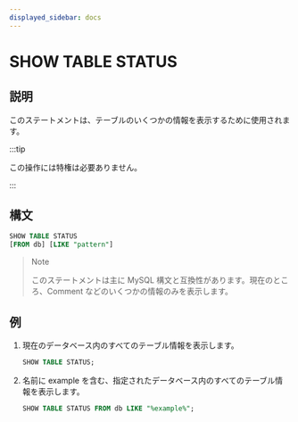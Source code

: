 ```yaml
---
displayed_sidebar: docs
---
```


# SHOW TABLE STATUS

## 説明

このステートメントは、テーブルのいくつかの情報を表示するために使用されます。

:::tip

この操作には特権は必要ありません。

:::

## 構文

```sql
SHOW TABLE STATUS
[FROM db] [LIKE "pattern"]
```

> Note
>
> このステートメントは主に MySQL 構文と互換性があります。現在のところ、Comment などのいくつかの情報のみを表示します。

## 例

1. 現在のデータベース内のすべてのテーブル情報を表示します。

    ```SQL
    SHOW TABLE STATUS;
    ```

2. 名前に example を含む、指定されたデータベース内のすべてのテーブル情報を表示します。

    ```SQL
    SHOW TABLE STATUS FROM db LIKE "%example%";
    ```